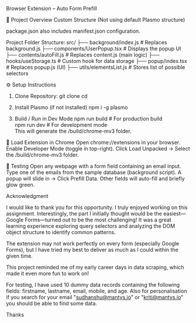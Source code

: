 Browser Extension – Auto Form Prefill

📌 Project Overview
Custom Structure (Not using default Plasmo structure)

package.json also includes manifest.json configuration.

Project Folder Structure:
src/
├── background/index.js # Replaces background.js
├── components/UserPopup.tsx # Displays the popup UI
├── contents/autoFill.js # Replaces content.js (main logic)
├── hooks/useStorage.ts # Custom hook for data storage
├── popup/index.tsx # Replaces popup.js (UI)
├── utils/elementsList.js # Stores list of possible selectors

⚙️ Setup Instructions

1. Clone Repository:
   git clone <repo-url>
   cd <repo-folder>

2. Install Plasmo (if not installed)
   npm i -g plasmo

3. Build / Run in Dev Mode
   npm run build # For production build  
   npm run dev # For development mode  
   This will generate the /build/chrome-mv3 folder.

🚀 Load Extension in Chrome
Open chrome://extensions in your browser.
Enable Developer Mode (toggle in top-right).
Click Load Unpacked → Select the /build/chrome-mv3 folder.

🧪 Testing
Open any webpage with a form field containing an email input.
Type one of the emails from the sample database (background script).
A popup will slide in → Click Prefill Data.
Other fields will auto-fill and briefly glow green.

Acknowledgment

I would like to thank you for this opportunity. I truly enjoyed working on this assignment. Interestingly, the part I initially thought would be the easiest—Google Forms—turned out to be the most challenging! It was a great learning experience exploring query selectors and analyzing the DOM object structure to identify common patterns.

The extension may not work perfectly on every form (especially Google Forms), but I have tried my best to deliver as much as I could within the given time.

This project reminded me of my early career days in data scraping, which made it even more fun to work on!

For testing, I have used 10 dummy data records containing the following fields: firstname, lastname, email, mobile, and age. Also for personalisation if you search for your email "sudhanshu@mantys.io" or "kriti@mantys.io" you should be able to find some data.

Thanks
